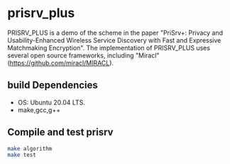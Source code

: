 # prisrv_plus
PRISRV_PLUS is a demo of the scheme in the paper "PriSrv+: Privacy and Usability-Enhanced Wireless Service Discovery
with Fast and Expressive Matchmaking Encryption". The implementation of PRISRV_PLUS uses several open source frameworks, including "Miracl"(https://github.com/miracl/MIRACL).


## build Dependencies

* OS: Ubuntu 20.04 LTS.
* make,gcc,g++



## Compile and test prisrv

```sh
make algorithm
make test
```


